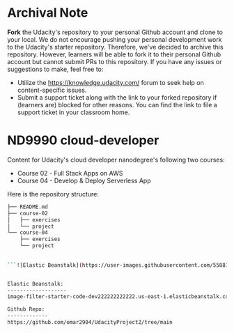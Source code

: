 # Archival Note
**Fork** the Udacity's repository to your personal Github account and clone to your local. We do not encourage pushing your personal development work to the Udacity's starter repository. Therefore, we've decided to archive this repository. However, learners will be able to fork it to their personal Github account but cannot submit PRs to this repository. If you have any issues or suggestions to make, feel free to:
- Utilize the https://knowledge.udacity.com/ forum to seek help on content-specific issues.
- Submit a support ticket along with the link to your forked repository if (learners are) blocked for other reasons. You can find the link to file a support ticket in your classroom home. 

# ND9990 cloud-developer
Content for Udacity's cloud developer nanodegree's following two courses:
* Course 02 - Full Stack Apps on AWS
* Course 04 - Develop & Deploy Serverless App

Here is the repository structure:
```bash
├── README.md
├── course-02
│   ├── exercises
│   └── project
└── course-04
    ├── exercises
    └── project
    
    
```![Elastic Beanstalk](https://user-images.githubusercontent.com/55881867/219316354-fa077571-6440-40b3-a916-64262eb189db.png)


Elastic Beanstalk:
-------------------
image-filter-starter-code-dev222222222222.us-east-1.elasticbeanstalk.com

Github Repo:
-------------
https://github.com/omar2904/UdacityProject2/tree/main

